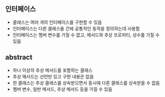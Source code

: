 

## 인터페이스

- 클래스는 여러 개의 인터페이스를 구현할 수 있음
- 인터페이스는 다른 클래스들 간에 공통적인 동작을 정의하는데 사용함
- 인터페이스는 멤버 변수를 가질 수 없고, 메서드와 추상 프로퍼티, 상수를 가질 수 있음

## abstract

- 하나 이상의 추상 메서드를 포함하는 클래스
- 추상 메서드는 선언만 있고 구현 내용은 없음
- 한 클래스는 추상 클래스를 상속받으면서 동시에 다른 클래스를 상속받을 수 없음
- 멤버 변수, 일반 메서드, 추상 메서드 등을 가질 수 있음
